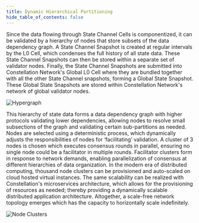 ```yaml
---
title: Dynamic Hierarchical Partitioning
hide_table_of_contents: false
---
```


<head>
    <title> Dynamic Hierarchical Partitioning
</title>
    <meta 
      name="description"
      content="Lorem ipsum"
  />
    </head>

<intro-end />


 
  Since the data flowing through State Channel Cells is componentized, it can be validated by a hierarchy of nodes that store subsets 
  of the data dependency graph. A State Channel Snapshot is created at regular intervals by the L0 Cell, which condenses
  the full history of all state data. These State Channel Snapshots can then be stored within a separate set of validator nodes. Finally, the 
  State Channel Snapshots are submitted into Constellation Network's Global L0 Cell
  where they are bundled together with all the other State Channel snapshots, forming a Global State Snapshot. These Global State Snapshots
  are stored within Constellation Network's network of global validator nodes. 
  
  ![Hypergraph](/img/coreconcepts/hypergraph.jpeg)
  

  This hierarchy of state data forms a data dependency graph with higher protocols validating lower dependencies, allowing nodes
  to resolve small subsections of the graph and validating certain sub-partitions as needed. Nodes are selected using a deterministic process, which dynamically adjusts 
  the responsibilities of nodes for ‘facilitating’ validation. A cluster of 3 nodes is chosen which executes consensus rounds in parallel,
  ensuring no single node could be a facilitator in multiple rounds. Facilitator clusters form in response to network demands, enabling
  parallelization of consensus at different hierarchies of data organization. In the modern era of distributed computing, thousand node clusters can be provisioned and auto-scaled on cloud hosted virtual instances. The same
  scalability can be realized with Constellation's microservices architecture, which allows for the provisioning of resources as needed;
  thereby providing a dynamically scalable distributed application architecture. Altogether, a scale-free network topology emerges
  which has the capacity to horizontally scale indefinitely.


![Node Clusters](/img/coreconcepts/nodeclusters.jpg)